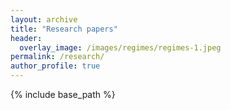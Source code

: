 ```yaml
---
layout: archive
title: "Research papers"
header:
  overlay_image: /images/regimes/regimes-1.jpeg
permalink: /research/
author_profile: true
---
```


{% include base_path %}